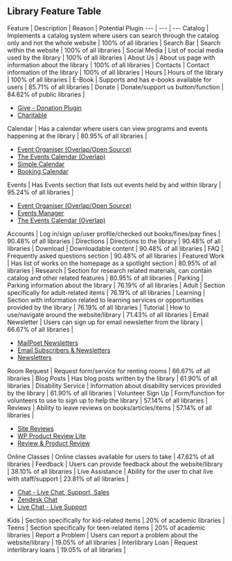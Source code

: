 ## Library Feature Table


Feature | Description | Reason | Potential Plugin
--- | --- | ---
Catalog | Implements a catalog system where users can search through the catalog only and not the whole website | 100% of all libraries |
Search Bar | Search within the website | 100% of all libraries |
Social Media | List of social media used by the library | 100% of all libraries |
About Us | About us page with information about the library | 100% of all libraries |
Contacts | Contact information of the library | 100% of all libraries |
Hours | Hours of the library | 100% of all libraries |
E-Book | Supports and has e-books available for users | 85.71% of all libraries |
Donate | Donate/support us button/function | 84.62% of public libraries | <ul><li><a href='https://wordpress.org/plugins/give/'>Give - Donation Plugin</a></li><li><a href='https://wordpress.org/plugins/charitable/'>Charitable</a></li></ul>
Calendar | Has a calendar where users can view programs and events happening at the library | 80.95% of all libraries | <ul><li>[Event Organiser (Overlap/Open Source)](https://wp-event-organiser.com/)</li><li>[The Events Calendar (Overlap)](https://wordpress.org/plugins/the-events-calendar/)</li><li>[Simple Calendar](https://wordpress.org/plugins/google-calendar-events/)</li><li>[Booking Calendar](https://wordpress.org/plugins/booking/)</li></ul>
Events | Has Events section that lists out events held by and within library | 95.24% of all libraries | <ul><li>[Event Organiser (Overlap/Open Source)](https://wp-event-organiser.com/)</li><li>[Events Manager](https://wordpress.org/plugins/events-manager/)</li><li>[The Events Calendar (Overlap)](https://wordpress.org/plugins/the-events-calendar/)</li></ul>
Accounts | Log in/sign up/user profile/checked out books/fines/pay fines | 90.48% of all libraries |
Directions | Directions to the library | 90.48% of all libraries |
Download | Downloadable content | 90.48% of all libraries |
FAQ | Frequently asked questions section | 90.48% of all libraries |
Featured Work | Has list of works on the homepage as a spotlight section | 80.95% of all libraries |
Research | Section for research related materials, can contain catalog and other related features | 80.95% of all libraries |
Parking | Parking information about the library | 76.19% of all libraries |
Adult | Section specifically for adult-related items | 76.19% of all libraries |
Learning | Section with information related to learning services or opportunities provided by the library | 76.19% of all libraries |
Tutorial | How to use/navigate around the website/library | 71.43% of all libraries |
Email Newsletter | Users can sign up for email newsletter from the library | 66.67% of all libraries | <ul><li>[MailPoet Newsletters](https://wordpress.org/plugins/mailpoet/)</li><li>[Email Subscribers & Newsletters](https://wordpress.org/plugins/email-subscribers/)</li><li>[Newsletters](https://wordpress.org/plugins/newsletters-lite/)</li></ul>
Room Request | Request form/service for renting rooms | 66.67% of all libraries |
Blog Posts | Has blog posts written by the library | 61.90% of all libraries |
Disability Service | Information about disability services provided by the library | 61.90% of all libraries |
Volunteer Sign Up | Form/function for volunteers to use to sign up to help the library | 57.14% of all libraries |
Reviews | Ability to leave reviews on books/articles/items | 57.14% of all libraries | <ul><li>[Site Reviews](https://wordpress.org/plugins/site-reviews/)</li><li>[WP Product Review Lite](https://wordpress.org/plugins/wp-product-review/)</li><li>[Review & Product Review](https://wordpress.org/plugins/review-builder/)</li></ul>
Online Classes | Online classes available for users to take | 47.62% of all libraries |
Feedback | Users can provide feedback about the website/library | 38.10% of all libraries |
Live Assistance | Ability for the user to chat live with staff/support | 23.81% of all libraries | <ul><li>[Chat - Live Chat, Support, Sales](https://wordpress.org/plugins/chats/)</li><li>[Zendesk Chat](https://wordpress.org/plugins/zopim-live-chat/)</li><li>[Live Chat - Live Support](https://wordpress.org/plugins/onwebchat/)</li></ul>
Kids | Section specifically for kid-related items | 20% of academic libraries |
Teens | Section specifically for teen-related items | 20% of academic libraries |
Report a Problem | Users can report a problem about the website/library | 19.05% of all libraries |
Interlibrary Loan | Request interlibrary loans | 19.05% of all libraries |
